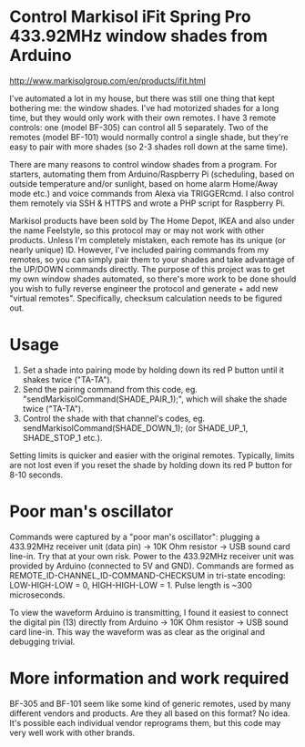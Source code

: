 # Control Markisol iFit Spring Pro 433.92MHz window shades from Arduino
http://www.markisolgroup.com/en/products/ifit.html

I've automated a lot in my house, but there was still one thing that kept bothering me: the window shades. I've had motorized shades for a long time, but they would only work with their own remotes. I have 3 remote controls: one (model BF-305) can control all 5 separately. Two of the remotes (model BF-101) would normally control a single shade, but they're easy to pair with more shades (so 2-3 shades roll down at the same time).

There are many reasons to control window shades from a program. For starters, automating them from Arduino/Raspberry Pi (scheduling, based on outside temperature and/or sunlight, based on home alarm Home/Away mode etc.) and voice commands from Alexa via TRIGGERcmd. I also control them remotely via SSH & HTTPS and wrote a PHP script for Raspberry Pi.

Markisol products have been sold by The Home Depot, IKEA and also under the name Feelstyle, so this protocol may or may not work with other products. Unless I'm completely mistaken, each remote has its unique (or nearly unique) ID. However, I've included pairing commands from my remotes, so you can simply pair them to your shades and take advantage of the UP/DOWN commands directly. The purpose of this project was to get my own window shades automated, so there's more work to be done should you wish to fully reverse engineer the protocol and generate + add new "virtual remotes". Specifically, checksum calculation needs to be figured out.


# Usage
1. Set a shade into pairing mode by holding down its red P button until it shakes twice ("TA-TA").
2. Send the pairing command from this code, eg. "sendMarkisolCommand(SHADE_PAIR_1);", which will shake the shade twice ("TA-TA").
3. Control the shade with that channel's codes, eg. sendMarkisolCommand(SHADE_DOWN_1); (or SHADE_UP_1, SHADE_STOP_1 etc.).

Setting limits is quicker and easier with the original remotes. Typically, limits are not lost even if you reset the shade by holding down its red P button for 8-10 seconds.


# Poor man's oscillator
Commands were captured by a "poor man's oscillator": plugging a 433.92MHz receiver unit (data pin) -> 10K Ohm resistor -> USB sound card line-in. Try that at your own risk. Power to the 433.92MHz receiver unit was provided by Arduino (connected to 5V and GND). Commands are formed as REMOTE_ID-CHANNEL_ID-COMMAND-CHECKSUM in tri-state encoding: LOW-HIGH-LOW = 0, HIGH-HIGH-LOW = 1. Pulse length is ~300 microseconds.

To view the waveform Arduino is transmitting, I found it easiest to connect the digital pin (13) directly from Arduino -> 10K Ohm resistor -> USB sound card line-in. This way the waveform was as clear as the original and debugging trivial.


# More information and work required
BF-305 and BF-101 seem like some kind of generic remotes, used by many different vendors and products. Are they all based on this format? No idea. It's possible each individual vendor reprograms them, but this code may very well work with other brands.
